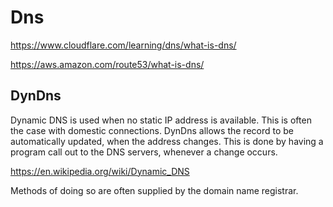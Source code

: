 # Dns

https://www.cloudflare.com/learning/dns/what-is-dns/

https://aws.amazon.com/route53/what-is-dns/

## DynDns

Dynamic DNS is used when no static IP address is available. This is often the case with domestic connections. DynDns allows the record to be automatically updated, when the address changes. This is done by having a program call out to the DNS servers, whenever a change occurs.

https://en.wikipedia.org/wiki/Dynamic_DNS

Methods of doing so are often supplied by the domain name registrar.